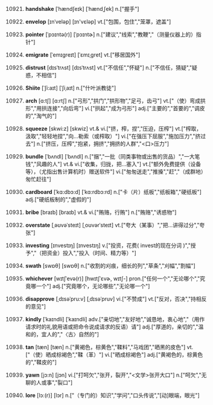 10921. **handshake**
[ˈhændʃeɪk]  [ˈhændˌʃek]
n.["握手"]  

10922. **envelop**
[ɪnˈveləp]  [ɪn'vɛləp]
vt.["包围，包住","笼罩，遮盖"]  

10923. **pointer**
[ˈpɔɪntə(r)]  [ˈpɔɪntɚ]
n.["建议","线索","教鞭","（测量仪器上的）指针"]  

10924. **emigrate**
[ˈemɪgreɪt]  [ˈɛmɪˌɡret]
vt.["移居国外"]  

10925. **distrust**
[dɪsˈtrʌst]  [dɪsˈtrʌst]
vt.["不信任","怀疑"]  n.["不信任，猜疑","疑惑，不相信"]  

10926. **Shiite**
[ˈʃi:aɪt]  [ˈʃiˌaɪt]
n.["什叶派教徒"]  

10927. **arch**
[ɑ:tʃ]  [ɑ:rtʃ]
n.["弓形","拱门","拱形物","足弓，齿弓"]  vt.["（使）弯成拱形","用拱连接","向后弯"]  vi.["拱起","成为弓形"]  adj.["主要的","首要的","调皮的","淘气的"]  

10928. **squeeze**
[skwi:z]  [skwiz]
vt.& vi.["挤，榨，捏","压迫，压榨"]  vt.["榨取，汲取","轻轻地捏","向…勒索（或榨取）"]  vi.["在强压下屈服","施加压力","挤过去"]  n.["挤压，压榨","抱紧，拥挤","拥挤的人群","<口>压力"]  

10929. **bundle**
[ˈbʌndl]  [ˈbʌndl]
n.["捆","一批（同类事物或出售的货品）","一大笔钱","风趣的人"]  vt.& vi.["收集，归拢，把…塞入"]  vt.["额外免费提供（设备等），（尤指出售计算机时）赠送软件"]  vi.["匆匆送走","推搡","赶","（成群地）匆忙赶往"]  

10930. **cardboard**
[ˈkɑ:dbɔ:d]  [ˈkɑ:rdbɔ:rd]
n.["卡（片）纸板","纸板箱","硬纸板"]  adj.["硬纸板制的","虚假的"]  

10931. **bribe**
[braɪb]  [braɪb]
vt.& vi.["贿赂，行贿"]  n.["贿赂","诱惑物"]  

10932. **overstate**
[ˌəʊvəˈsteɪt]  [ˌoʊvərˈsteɪt]
vt.["夸大（某事）","把…讲得过分","夸张"]  

10933. **investing**
[ɪnvestɪŋ]  [ɪnvestɪŋ]
v.["投资，花费( invest的现在分词 )","授予","（把资金）投入","投入（时间、精力等）"]  

10934. **swath**
[swɒθ]  [swɒθ]
n.["收割的刈痕，细长的列","草条","刈幅","割幅"]  

10935. **whichever**
[wɪtʃˈevə(r)]  [hwɪtʃˈɛvɚ, wɪtʃ-]
pron.["任何一个","无论哪个","究竟哪一个"]  adj.["究竟哪个，无论哪些","无论哪一个"]  

10936. **disapprove**
[ˌdɪsəˈpru:v]  [ˌdɪsəˈpruv]
vi.["不赞成"]  vt.["反对，否决","持相反的意见"]  

10937. **kindly**
[ˈkaɪndli]  [ˈkaɪndli]
adv.["亲切地","友好地","诚恳地，衷心地","（用作请求时的礼貌用语或把命令说成请求的反语）请"]  adj.["厚道的，亲切的","温和的，宜人的","〈古〉自然的"]  

10938. **tan**
[tæn]  [tæn]
n.["黄褐色，棕黄色","鞣料","马戏团","晒黑的皮色"]  vt.["（使）晒成棕褐色","鞣（革）"]  vi.["晒成棕褐色"]  adj.["黄褐色的，棕黄色的","鞣皮的"]  

10939. **yawn**
[jɔ:n]  [jɔn]
vi.["打呵欠","张开，裂开","<文学>张开大口"]  n.["呵欠","无聊的人或事","裂口"]  

10940. **lore**
[lɔ:(r)]  [lɔr]
n.["（专门的）知识","学问","口头传说","[动]眼端，眼光"]  

